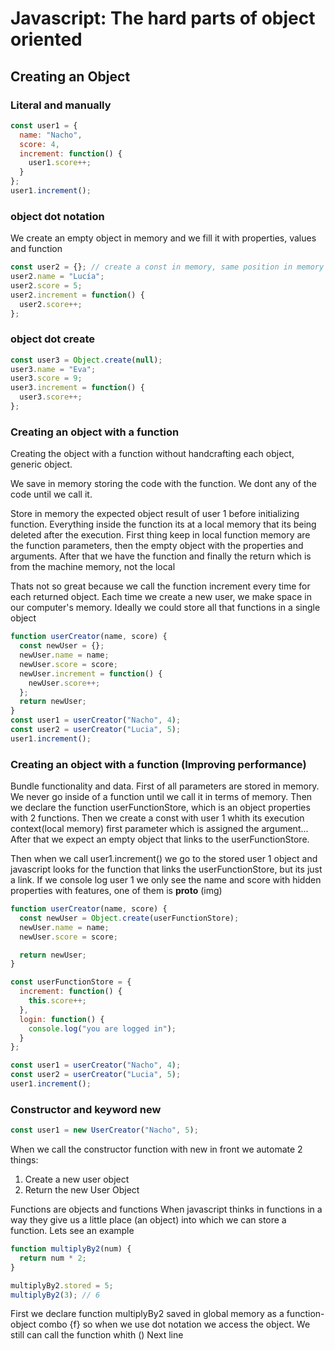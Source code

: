 # Javascript: The hard parts of object oriented

## Creating an Object

### Literal and manually

```javascript
const user1 = {
  name: "Nacho",
  score: 4,
  increment: function() {
    user1.score++;
  }
};
user1.increment();
```

### object dot notation

We create an empty object in memory and we fill it with properties, values and function

```javascript
const user2 = {}; // create a const in memory, same position in memory with an empty object
user2.name = "Lucía";
user2.score = 5;
user2.increment = function() {
  user2.score++;
};
```

### object dot create

```javascript
const user3 = Object.create(null);
user3.name = "Eva";
user3.score = 9;
user3.increment = function() {
  user3.score++;
};
```

### Creating an object with a function

Creating the object with a function without handcrafting each object, generic object.

We save in memory storing the code with the function. We dont any of the code until we call it.

Store in memory the expected object result of user 1 before initializing function.
Everything inside the function its at a local memory that its being deleted after the execution.
First thing keep in local function memory are the function parameters, then the empty object with the properties and arguments.
After that we have the function and finally the return which is from the machine memory, not the local

Thats not so great because we call the function increment every time for each returned object.
Each time we create a new user, we make space in our computer's memory.
Ideally we could store all that functions in a single object

```javascript
function userCreator(name, score) {
  const newUser = {};
  newUser.name = name;
  newUser.score = score;
  newUser.increment = function() {
    newUser.score++;
  };
  return newUser;
}
const user1 = userCreator("Nacho", 4);
const user2 = userCreator("Lucia", 5);
user1.increment();
```

### Creating an object with a function (Improving performance)

Bundle functionality and data.
First of all parameters are stored in memory. We never go inside of a function until we call it in terms of memory.
Then we declare the function userFunctionStore, which is an object properties with 2 functions.
Then we create a const with user 1 whith its execution context(local memory) first parameter which is assigned the argument...
After that we expect an empty object that links to the userFunctionStore.

Then when we call user1.increment() we go to the stored user 1 object and javascript looks for the function that links the userFunctionStore, but its just a link.
If we console log user 1 we only see the name and score with hidden properties with features, one of them is **proto** (img)

```javascript
function userCreator(name, score) {
  const newUser = Object.create(userFunctionStore);
  newUser.name = name;
  newUser.score = score;

  return newUser;
}

const userFunctionStore = {
  increment: function() {
    this.score++;
  },
  login: function() {
    console.log("you are logged in");
  }
};

const user1 = userCreator("Nacho", 4);
const user2 = userCreator("Lucia", 5);
user1.increment();
```

### Constructor and keyword new

```javascript
const user1 = new UserCreator("Nacho", 5);
```

When we call the constructor function with new in front we automate 2 things:

1. Create a new user object
2. Return the new User Object

Functions are objects and functions When javascript thinks in functions in a way they give us a little place (an object) into which we can store a function. Lets see an example

```javascript
function multiplyBy2(num) {
  return num * 2;
}

multiplyBy2.stored = 5;
multiplyBy2(3); // 6
```

First we declare function multiplyBy2 saved in global memory as a function-object combo {f} so when we use dot notation we access the object. We still can call the function whith ()
Next line
